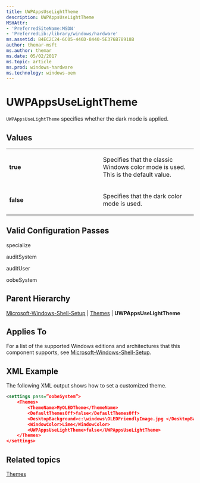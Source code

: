 ```yaml
---
title: UWPAppsUseLightTheme
description: UWPAppsUseLightTheme
MSHAttr:
- 'PreferredSiteName:MSDN'
- 'PreferredLib:/library/windows/hardware'
ms.assetid: B4EC2C24-6C05-446D-8440-5E376B78918B
author: themar-msft
ms.author: themar
ms.date: 05/02/2017
ms.topic: article
ms.prod: windows-hardware
ms.technology: windows-oem
---
```

# UWPAppsUseLightTheme

`UWPAppsUseLightTheme` specifies whether the dark mode is applied.

## Values

<table>
<colgroup>
<col width="50%" />
<col width="50%" />
</colgroup>
<tbody>
<tr class="odd">
<td><p><strong>true</strong></p></td>
<td><p>Specifies that the classic Windows color mode is used. This is the default value.</p></td>
</tr>
<tr class="even">
<td><p><strong>false</strong></p></td>
<td><p>Specifies that the dark color mode is used.</p></td>
</tr>
</tbody>
</table>

## Valid Configuration Passes

specialize

auditSystem

auditUser

oobeSystem

## Parent Hierarchy

[Microsoft-Windows-Shell-Setup](microsoft-windows-shell-setup.md) | [Themes](microsoft-windows-shell-setup-themes.md) | **UWPAppsUseLightTheme**

## Applies To

For a list of the supported Windows editions and architectures that this component supports, see [Microsoft-Windows-Shell-Setup](microsoft-windows-shell-setup.md).

## XML Example

The following XML output shows how to set a customized theme.

```xml
<settings pass=”oobeSystem”>
    <Themes>
        <ThemeName>MyOLEDTheme</ThemeName>
        <DefaultThemesOff>false</DefaultThemesOff>
        <DesktopBackground>c:\windows\OLEDFriendlyImage.jpg </DesktopBackground>
        <WindowColor>Lime</WindowColor>
        <UWPAppsUseLightTheme>false</UWPAppsUseLightTheme>
    </Themes>
</settings>
```

## Related topics

[Themes](microsoft-windows-shell-setup-themes.md)
